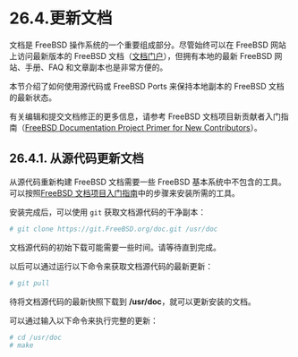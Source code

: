 # 26.4.更新文档

文档是 FreeBSD 操作系统的一个重要组成部分。尽管始终可以在 FreeBSD 网站上访问最新版本的 FreeBSD 文档（[文档门户](https://docs.freebsd.org/)），但拥有本地的最新 FreeBSD 网站、手册、FAQ 和文章副本也是非常方便的。

本节介绍了如何使用源代码或 FreeBSD Ports 来保持本地副本的 FreeBSD 文档的最新状态。

有关编辑和提交文档修正的更多信息，请参考 FreeBSD 文档项目新贡献者入门指南（[FreeBSD Documentation Project Primer for New Contributors](https://docs.freebsd.org/en/books/fdp-primer/)）。

## 26.4.1. 从源代码更新文档

从源代码重新构建 FreeBSD 文档需要一些 FreeBSD 基本系统中不包含的工具。可以按照[FreeBSD 文档项目入门指南](https://docs.freebsd.org/en/books/fdp-primer/#overview-quick-start)中的步骤来安装所需的工具。

安装完成后，可以使用 `git` 获取文档源代码的干净副本：

```sh
# git clone https://git.FreeBSD.org/doc.git /usr/doc
```

文档源代码的初始下载可能需要一些时间。请等待直到完成。

以后可以通过运行以下命令来获取文档源代码的最新更新：

```sh
# git pull
```

待将文档源代码的最新快照下载到 **/usr/doc**，就可以更新安装的文档。

可以通过输入以下命令来执行完整的更新：

```sh
# cd /usr/doc
# make
```
